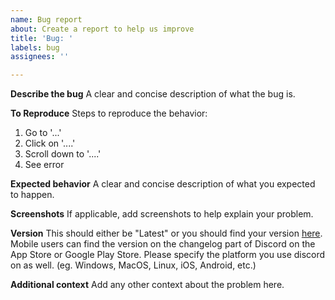 ```yaml
---
name: Bug report
about: Create a report to help us improve
title: 'Bug: '
labels: bug
assignees: ''

---
```


**Describe the bug**
A clear and concise description of what the bug is.

**To Reproduce**
Steps to reproduce the behavior:
1. Go to '...'
2. Click on '....'
3. Scroll down to '....'
4. See error

**Expected behavior**
A clear and concise description of what you expected to happen.

**Screenshots**
If applicable, add screenshots to help explain your problem.

**Version**
This should either be "Latest" or you should find your version [here](https://support.discord.com/hc/en-us/community/posts/360038378471/comments/360013692534). Mobile users can find the version on the changelog part of Discord on the App Store or Google Play Store. Please specify the platform you use discord on as well. (eg. Windows, MacOS, Linux, iOS, Android, etc.)

**Additional context**
Add any other context about the problem here.
